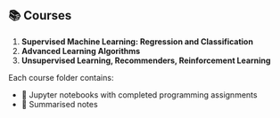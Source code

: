 ## 📚 Courses

1. **Supervised Machine Learning: Regression and Classification**
2. **Advanced Learning Algorithms**
3. **Unsupervised Learning, Recommenders, Reinforcement Learning**

Each course folder contains:
- 📓 Jupyter notebooks with completed programming assignments
- 📝 Summarised notes
